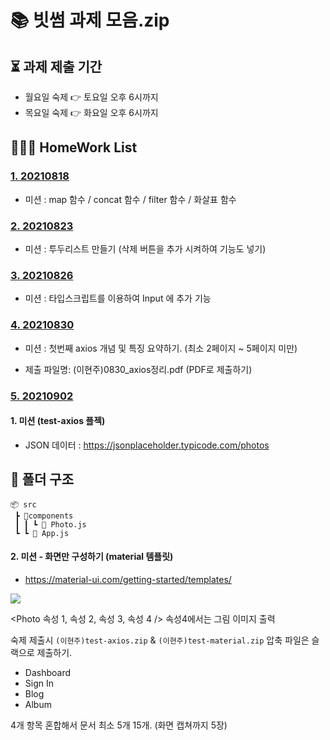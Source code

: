 # 📚 빗썸 과제 모음.zip

## ⏳ 과제 제출 기간

- 월요일 숙제 👉 토요일 오후 6시까지
- 목요일 숙제 👉 화요일 오후 6시까지

## 🙆🏻‍♀️ HomeWork List

### [1. 20210818](./01_0818/README.md)

- 미션 : map 함수 / concat 함수 / filter 함수 / 화살표 함수

### [2. 20210823](./02_0823/README.md)

- 미션 : 투두리스트 만들기 (삭제 버튼을 추가 시켜하여 기능도 넣기)

### [3. 20210826](./03_0826/README.md)

- 미션 : 타입스크립트를 이용하여 Input 에 추가 기능

### [4. 20210830](./04_0830/README.md)

- 미션 : 첫번째 axios 개념 및 특징 요약하기. (최소 2페이지 ~ 5페이지 미만)

- 제출 파일명: (이현주)0830_axios정리.pdf (PDF로 제출하기)

### [5. 20210902](./05_0902/README.md)

#### 1. 미션 (test-axios 플젝)

- JSON 데이터 : https://jsonplaceholder.typicode.com/photos

## 📂 폴더 구조

```
📦 src
 ┣ 📂components
 ┃ ┃ ┗ 📜 Photo.js
 ┗ ┗ 📜 App.js
```

#### 2. 미션 - 화면만 구성하기 (material 템플릿)

- https://material-ui.com/getting-started/templates/

![](https://images.velog.io/images/leemember/post/402e8fe3-862e-4317-81ad-550fe0a02e09/%E1%84%89%E1%85%B3%E1%84%8F%E1%85%B3%E1%84%85%E1%85%B5%E1%86%AB%E1%84%89%E1%85%A3%E1%86%BA%202021-09-01%20%E1%84%8B%E1%85%A9%E1%84%92%E1%85%AE%208.34.29.png)

<Photo 속성 1, 속성 2, 속성 3, 속성 4 />
속성4에서는 그림 이미지 출력

숙제 제출시 `(이현주)test-axios.zip` & `(이현주)test-material.zip` 압축 파일은 슬랙으로 제출하기.

- Dashboard
- Sign In
- Blog
- Album

4개 항목 혼합해서 문서 최소 5개 15개. (화면 캡쳐까지 5장)
